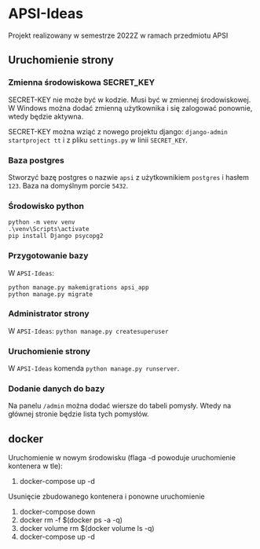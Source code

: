 # APSI-Ideas
Projekt realizowany w semestrze 2022Z w ramach przedmiotu APSI

## Uruchomienie strony

### Zmienna środowiskowa SECRET_KEY
SECRET-KEY nie może być w kodzie. Musi być w zmiennej środowiskowej. W Windows można dodać zmienną użytkownika i się zalogować ponownie, wtedy będzie aktywna.

SECRET-KEY można wziąć z nowego projektu django: `django-admin startproject tt` i z pliku `settings.py` w linii `SECRET_KEY`.

### Baza postgres
Stworzyć bazę postgres o nazwie `apsi` z użytkownikiem `postgres` i hasłem `123`. Baza na domyślnym porcie `5432`.

### Środowisko python
```
python -m venv venv
.\venv\Scripts\activate
pip install Django psycopg2
```

### Przygotowanie bazy
W `APSI-Ideas`:
```
python manage.py makemigrations apsi_app
python manage.py migrate
```

### Administrator strony
W `APSI-Ideas`: `python manage.py createsuperuser`

### Uruchomienie strony
W `APSI-Ideas` komenda `python manage.py runserver`.

### Dodanie danych do bazy
Na panelu `/admin` można dodać wiersze do tabeli pomysły. Wtedy na głównej stronie będzie lista tych pomysłów.

## docker
Uruchomienie w nowym środowisku (flaga -d powoduje uruchomienie kontenera w tle):
1. docker-compose up -d

Usunięcie zbudowanego kontenera i ponowne uruchomienie
1. docker-compose down 
2. docker rm -f $(docker ps -a -q) 
3. docker volume rm $(docker volume ls -q)
4. docker-compose up -d 


